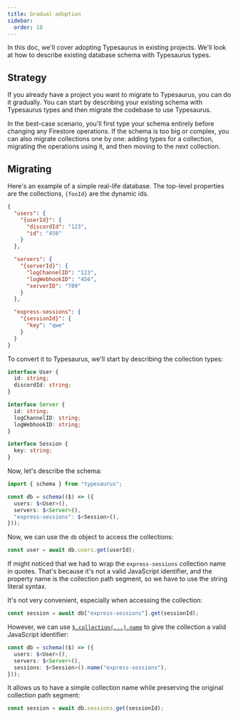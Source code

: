 ```yaml
---
title: Gradual adoption
sidebar:
  order: 10
---
```


In this doc, we'll cover adopting Typesaurus in existing projects. We'll look at how to describe existing database schema with Typesaurus types.

## Strategy

If you already have a project you want to migrate to Typesaurus, you can do it gradually. You can start by describing your existing schema with Typesaurus types and then migrate the codebase to use Typesaurus.

In the best-case scenario, you'll first type your schema entirely before changing any Firestore operations. If the schema is too big or complex, you can also migrate collections one by one: adding types for a collection, migrating the operations using it, and then moving to the next collection.

## Migrating

Here's an example of a simple real-life database. The top-level properties are the collections, `{fooId}` are the dynamic ids.

```json
{
  "users": {
    "{userId}": {
      "discordId": "123",
      "id": "456"
    }
  },

  "servers": {
    "{serverId}": {
      "logChannelID": "123",
      "logWebhookID": "456",
      "serverID": "789"
    }
  },

  "express-sessions": {
    "{sessionId}": {
      "key": "qwe"
    }
  }
}
```

To convert it to Typesaurus, we'll start by describing the collection types:

```ts
interface User {
  id: string;
  discordId: string;
}

interface Server {
  id: string;
  logChannelID: string;
  logWebhookID: string;
}

interface Session {
  key: string;
}
```

Now, let's describe the schema:

```ts
import { schema } from "typesaurus";

const db = schema(($) => ({
  users: $<User>(),
  servers: $<Server>(),
  "express-sessions": $<Session>(),
}));
```

Now, we can use the `db` object to access the collections:

```ts
const user = await db.users.get(userId);
```

If might noticed that we had to wrap the `express-sessions` collection name in quotes. That's because it's not a valid JavaScript identifier, and the property name is the collection path segment, so we have to use the string literal syntax.

It's not very convenient, especially when accessing the collection:

```ts
const session = await db["express-sessions"].get(sessionId);
```

However, we can use [`$.collection(...).name`](/api/schema#collectionname) to give the collection a valid JavaScript identifier:

```ts
const db = schema(($) => ({
  users: $<User>(),
  servers: $<Server>(),
  sessions: $<Session>().name("express-sessions"),
}));
```

It allows us to have a simple collection name while preserving the original collection path segment:

```ts
const session = await db.sessions.get(sessionId);
```

